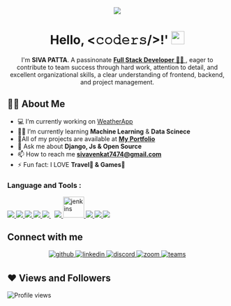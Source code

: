 <!-- <h1 align="center">Hi 👋, I'm <b>SIVA PATTA</b></h1> -->
<div align="center">
<img src="https://user-images.githubusercontent.com/42115530/92640221-9728ca00-f2fa-11ea-8994-c72b26e937de.gif" align="center"/>
</div>
<h1 align="center">Hello, &lt;𝚌𝚘𝚍𝚎𝚛𝚜/&gt;!' <img src="https://raw.githubusercontent.com/MartinHeinz/MartinHeinz/master/wave.gif" width="30px"> </h1>
<p align="center">I'm <b>SIVA PATTA</b>. A passinonate <a href="https://sivavenkat007.github.io/resume/"  target="_blank"><b>Full Stack Developer</b> 👨‍💻 </a>, eager to contribute to team success through hard work, attention to detail, and
excellent organizational skills, a clear understanding of frontend, backend, and project management.</p>


## 🙋‍♂️ About Me

- 💻 I’m currently working on [WeatherApp](https://github.com/rajat2502/StandNote)
- 👨‍💻 I’m currently learning **Machine Learning** & **Data Scinece**
- 📁All of my projects are available at **[My Portfolio](https://github.com/sivavenkat007)**
- 💬 Ask me about **Django, Js & Open Source**
- 📫 How to reach me **sivavenkat7474@gmail.com**
- ⚡ Fun fact: I LOVE **Travel🧳 & Games🎯**

### **Language and Tools :**
<!-- BLOG-POST-LIST:START -->
<!-- BLOG-POST-LIST:END -->

<p align="left">
    <a href="https://www.python.org" target="_blank"> <img src="https://img.icons8.com/color/48/000000/python.png"/> </a> 
    <a href="https://developer.mozilla.org/en-US/docs/Web/JavaScript" target="_blank"> <img src="https://img.icons8.com/color/48/000000/javascript.png"/> </a> 
    <a href="https://www.w3.org/html/" target="_blank"> <img src="https://img.icons8.com/color/48/000000/html-5.png"/> </a> 
    <a href="https://www.w3schools.com/css/" target="_blank"> <img src="https://img.icons8.com/color/48/000000/css3.png"/> </a> 
    <a style="padding-right:8px;" href="https://www.mysql.com/" target="_blank"> <img src="https://img.icons8.com/fluent/50/000000/mysql-logo.png"/> </a>
    <a href="https://git-scm.com/" target="_blank"> <img src="https://img.icons8.com/color/48/000000/git.png"/> </a> 
    <a href="https://www.jenkins.io" target="_blank"> <img src="https://www.vectorlogo.zone/logos/jenkins/jenkins-icon.svg" alt="jenkins" width="48" height="48"/> </a> 
    <a href="https://www.java.com" target="_blank"> <img src="https://img.icons8.com/color/48/000000/java-coffee-cup-logo.png"/> </a>
    <a href="https://reactjs.org/" target="_blank"> <img src="https://img.icons8.com/color/48/000000/react-native.png"/> </a> 
    <a href="https://www.cprogramming.com/" target="_blank"> <img src="https://img.icons8.com/color/48/000000/c-programming.png"/> </a> 
</p>


## Connect with me  
<div align="center">
    <a href="https://github.com/sivavenkat007" target="_blank">
        <img src=https://img.shields.io/badge/github-%2324292e.svg?&style=for-the-badge&logo=github&logoColor=white alt=github style="margin-bottom: 5px;" />
    </a>
    <a href="https://www.linkedin.com/in/sivavenkat369/" target="_blank">
        <img src=https://img.shields.io/badge/linkedin-%231E77B5.svg?&style=for-the-badge&logo=linkedin&logoColor=white alt=linkedin style="margin-bottom: 5px;" />
    </a>
    <a href="https://discord.gg/HDSKbch" target="_blank">
        <img src=https://img.shields.io/badge/Discord-7289DA?style=for-the-badge&logo=discord&logoColor=white alt=discord style="margin-bottom: 5px;" />
    </a>
    <a href="https://tinyurl.com/sivapatta" target="_blank">
        <img src=https://img.shields.io/badge/Zoom-2D8CFF?style=for-the-badge&logo=zoom&logoColor=white alt=zoom style="margin-bottom: 5px;" />
    </a>
    <a href="https://teams.microsoft.com/l/chat/0/0?users=sivavenkat369@hotmail.com" target="_blank">
        <img src=https://img.shields.io/badge/Microsoft_Teams-6264A7?style=for-the-badge&logo=microsoft-teams&logoColor=white alt=teams style="margin-bottom: 5px;" />
    </a>
</div>

## ❤ Views and Followers
![Profile views](https://gpvc.arturio.dev/sivavenkat007)
